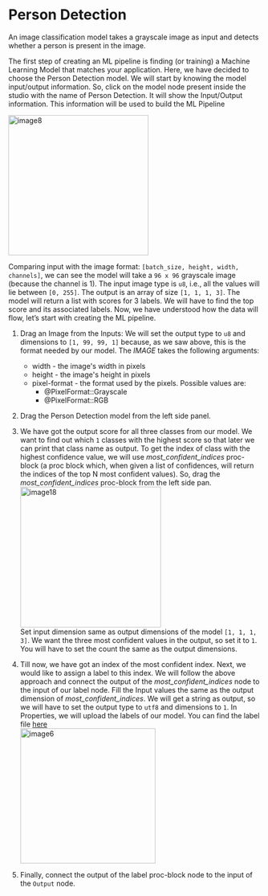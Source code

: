 # Person Detection

An image classification model takes a grayscale image as input and detects whether a person is present in the image.

The first step of creating an ML pipeline is finding (or training) a Machine Learning Model that matches your application. Here, we have decided to choose the Person Detection model. We will start by knowing the model input/output information. So, click on the model node present inside the studio with the name of Person Detection. It will show the Input/Output information. This information will be used to build the ML Pipeline

<img width="279" alt="image8" src="https://user-images.githubusercontent.com/50593567/156827906-50ede245-eaa2-4418-a2dd-9011d15bd269.png"/>

Comparing input with the image format: `[batch_size, height, width, channels]`, we can see the model will take a `96 x 96` grayscale image (because the channel is 1). The input image type is `u8`, i.e., all the values will lie between `[0, 255]`. The output is an array of size `[1, 1, 1, 3]`. The model will return a list with scores for 3 labels. We will have to find the top score and its associated labels. Now, we have understood how the data will flow, let’s start with creating the ML pipeline.

1. Drag an Image from the Inputs:
   We will set the output type to `u8` and dimensions to `[1, 99, 99, 1]` because, as we saw above, this is the format needed by our model.
   The _IMAGE_ takes the following arguments:
   - width - the image's width in pixels
   - height - the image's height in pixels
   - pixel-format - the format used by the pixels. Possible values are:
     - @PixelFormat::Grayscale
     - @PixelFormat::RGB
2. Drag the Person Detection model from the left side panel.
3. We have got the output score for all three classes from our model. We want to find out which `1` classes with the highest score so that later we can print that class name as output. To get the index of class with the highest confidence value, we will use _most_confident_indices_ proc-block (a proc block which, when given a list of confidences, will return the indices of the top N most confident values). So, drag the _most_confident_indices_ proc-block from the left side pan.
   <img width="280" alt="image18" src="https://user-images.githubusercontent.com/50593567/156829594-0b6dbe24-2438-4d67-9f9e-54179b961cd5.png"/>  
   Set input dimension same as output dimensions of the model `[1, 1, 1, 3]`. We want the three most confident values in the output, so set it to `1`. You will have to set the count the same as the output dimensions.
4. Till now, we have got an index of the most confident index. Next, we would like to assign a label to this index. We will follow the above approach and connect the output of the _most_confident_indices_ node to the input of our label node. Fill the Input values the same as the output dimension of _most_confident_indices_. We will get a string as output, so we will have to set the output type to `utf8` and dimensions to `1`. In Properties, we will upload the labels of our model. You can find the label file [here](https://drive.google.com/file/d/1srrXUYVG1-LoRYC75iyDVY6iz2t_oStb/view?usp=sharing)  
   <img width="269" alt="image6" src="https://user-images.githubusercontent.com/50593567/156829790-2ab4ba3e-63a1-48e6-b3b7-3eeef35707ae.png"/>

5. Finally, connect the output of the label proc-block node to the input of the `Output` node.
